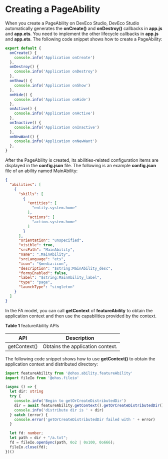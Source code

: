# Creating a PageAbility


When you create a PageAbility on DevEco Studio, DevEco Studio automatically generates the **onCreate()** and **onDestroy()** callbacks in **app.js** and **app.ets**. You need to implement the other lifecycle callbacks in **app.js** and **app.ets**. The following code snippet shows how to create a PageAbility:

```ts
export default {
  onCreate() {
    console.info('Application onCreate')
  },
  onDestroy() {
    console.info('Application onDestroy')
  },
  onShow() {
    console.info('Application onShow')
  },
  onHide() {
    console.info('Application onHide')
  },
  onActive() {
    console.info('Application onActive')
  },
  onInactive() {
    console.info('Application onInactive')
  },
  onNewWant() {
    console.info('Application onNewWant')
  },
}
```


After the PageAbility is created, its abilities-related configuration items are displayed in the **config.json** file. The following is an example **config.json** file of an ability named MainAbility:

```json
{
  "abilities": [
    {
      "skills": [
        {
          "entities": [
            "entity.system.home"
          ],
          "actions": [
            "action.system.home"
          ]
        }
      ],
      "orientation": "unspecified",
      "visible": true,
      "srcPath": "MainAbility",
      "name": ".MainAbility",
      "srcLanguage": "ets",
      "icon": "$media:icon",
      "description": "$string:MainAbility_desc",
      "formsEnabled": false,
      "label": "$string:MainAbility_label",
      "type": "page",
      "launchType": "singleton"
    }
  ]
}
```


In the FA model, you can call **getContext** of **featureAbility** to obtain the application context and then use the capabilities provided by the context.

**Table 1** featureAbility APIs

| API| Description|
| -------- | -------- |
| getContext() | Obtains the application context.|


The following code snippet shows how to use **getContext()** to obtain the application context and distributed directory:

```ts
import featureAbility from '@ohos.ability.featureAbility'
import fileIo from '@ohos.fileio'

(async () => {
  let dir: string
  try {
    console.info('Begin to getOrCreateDistributedDir')
    dir = await featureAbility.getContext().getOrCreateDistributedDir()
    console.info('distribute dir is ' + dir)
  } catch (error) {
    console.error('getOrCreateDistributedDir failed with ' + error)
  }

  let fd: number;
  let path = dir + "/a.txt";
  fd = fileIo.openSync(path, 0o2 | 0o100, 0o666);
  fileIo.close(fd);
})()
```
